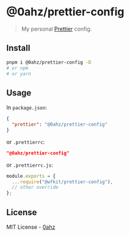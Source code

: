 # @0ahz/prettier-config

> My personal [Prettier](https://prettier.io/) config.

## Install

```bash
pnpm i @0ahz/prettier-config -D
# or npm
# or yarn
```

## Usage

In `package.json`:

```json
{
  "prettier": "@0ahz/prettier-config"
}
```

or `.prettierrc`:

```json
"@0ahz/prettier-config"
```

or `.prettierrc.js`:

```js
module.exports = {
  ...require("@wfkit/prettier-config"),
  // other override
};
```

## License

MIT License - [0ahz](https://github.com/0ahz)
